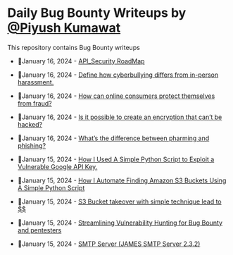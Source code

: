 # Daily Bug Bounty Writeups by [@Piyush Kumawat](https://twitter.com/piyush_supiy) 
This repository contains Bug Bounty writeups

<!-- BLOG-POST-LIST:START -->
 - 💯January 16, 2024 - [API_Security RoadMap](https://akash-venky091.medium.com/api-security-roadmap-edb59a420b04?source=rss------bug_bounty-5) 

 - 💯January 16, 2024 - [Define how cyberbullying differs from in-person harassment.](https://medium.com/@Land2Cyber/define-how-cyberbullying-differs-from-in-person-harassment-faa064e0713a?source=rss------bug_bounty-5) 

 - 💯January 16, 2024 - [How can online consumers protect themselves from fraud?](https://medium.com/@Land2Cyber/how-can-online-consumers-protect-themselves-from-fraud-961e7f0dc6f5?source=rss------bug_bounty-5) 

 - 💯January 16, 2024 - [Is it possible to create an encryption that can’t be hacked?](https://medium.com/@Land2Cyber/is-it-possible-to-create-an-encryption-that-cant-be-hacked-fd7fb9d1e394?source=rss------bug_bounty-5) 

 - 💯January 16, 2024 - [What’s the difference between pharming and phishing?](https://medium.com/@Land2Cyber/whats-the-difference-between-pharming-and-phishing-f044de65a959?source=rss------bug_bounty-5) 

 - 💯January 15, 2024 - [How I Used A Simple Python Script to Exploit a Vulnerable Google API Key.](https://medium.com/@gradillagustavo87/how-i-used-a-simple-python-script-to-exploit-a-vulnerable-google-api-key-475b4fcaf895?source=rss------bug_bounty-5) 

 - 💯January 15, 2024 - [How I Automate Finding Amazon S3 Buckets Using A Simple Python Script](https://medium.com/@gradillagustavo87/how-i-automate-finding-amazon-s3-buckets-using-a-simple-python-script-c1a7c11a8b52?source=rss------bug_bounty-5) 

 - 💯January 15, 2024 - [S3 Bucket takeover with simple technique lead to $$](https://medium.com/@adhaamsayed3/s3-bucket-takeover-with-simple-technique-lead-to-0fc0b89eeecb?source=rss------bug_bounty-5) 

 - 💯January 15, 2024 - [Streamlining Vulnerability Hunting for Bug Bounty and pentesters](https://medium.com/@k-binsaeed/streamlining-vulnerability-hunting-for-bug-bounty-and-pentesters-81e77b3ab7d9?source=rss------bug_bounty-5) 

 - 💯January 15, 2024 - [SMTP Server &lpar;JAMES SMTP Server 2.3.2&rpar;](https://medium.com/@akshadjoshi/smtp-server-james-smtp-server-2-3-2-ad934435f021?source=rss------bug_bounty-5) 
<!-- BLOG-POST-LIST:END -->
